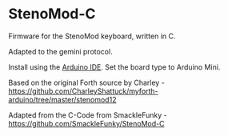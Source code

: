 # StenoMod-C
Firmware for the StenoMod keyboard, written in C.

Adapted to the gemini protocol.

Install using the [Arduino IDE](https://www.arduino.cc/en/Main/Software). Set the board type to Arduino Mini.

Based on the original Forth source by Charley - https://github.com/CharleyShattuck/myforth-arduino/tree/master/stenomod12

Adapted from the C-Code from SmackleFunky -  https://github.com/SmackleFunky/StenoMod-C
